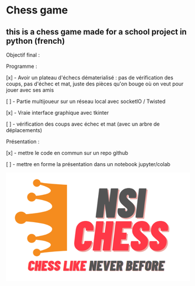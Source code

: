 # Chess game

## this is a chess game made for a school project in python (french)

Objectif final : 

Programme : 

[x] - Avoir un plateau d'échecs dématerialisé : pas de vérification des coups, pas d'échec et mat, 
      juste des pièces qu'on bouge où on veut pour jouer avec ses amis

[ ] - Partie multijoueur sur un réseau local avec socketIO / Twisted

[x] - Vraie interface graphique avec tkinter

[ ] - vérification des coups avec échec et mat (avec un arbre de déplacements)

Présentation :

[x] - mettre le code en commun sur un repo github

[ ] - mettre en forme la présentation dans un notebook jupyter/colab


![logo](https://github.com/HerbeMalveillante/Chess_game/blob/master/sprites/logo.PNG "Logo")
